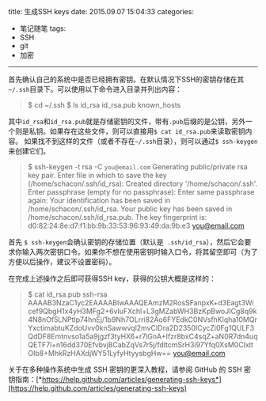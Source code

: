 title: 生成SSH keys
date: 2015.09.07 15:04:33
categories:
- 笔记随笔
tags:
- SSH
- git
- 加密
---
首先确认自己的系统中是否已经拥有密钥。在默认情况下SSH的密钥存储在其`~/.ssh`目录下。可以使用以下命令进入目录并列出内容：
> $ cd ~/.ssh
$ ls
id_rsa  id_rsa.pub  known_hosts

其中`id_rsa`和`id_rsa.pub`就是存储密钥的文件，带有`.pub`后缀的是公钥，另外一个则是私钥。如果存在这些文件，则可以直接用`$ cat id_rsa.pub`来读取密钥内容。
如果找不到这样的文件（或者不存在`~/.ssh`目录），则可以通过`$ ssh-keygen`来创建它们。
> $ ssh-keygen -t rsa -C `you@email.com`
Generating public/private rsa key pair.
Enter file in which to save the key (/home/schacon/.ssh/id_rsa):
Created directory '/home/schacon/.ssh'.
Enter passphrase (empty for no passphrase):
Enter same passphrase again:
Your identification has been saved in /home/schacon/.ssh/id_rsa.
Your public key has been saved in /home/schacon/.ssh/id_rsa.pub.
The key fingerprint is:
d0:82:24:8e:d7:f1:bb:9b:33:53:96:93:49:da:9b:e3 you@email.com

首先 `$ ssh-keygen`会确认密钥的存储位置（默认是` .ssh/id_rsa`），然后它会要求你输入两次密钥口令。如果你不想在使用密钥时输入口令，将其留空即可（为了方便以后操作，建议不设置密码）。

在完成上述操作之后即可获得SSH key，获得的公钥大概是这样的：
> $ cat id_rsa.pub
ssh-rsa AAAAB3NzaC1yc2EAAAABIwAAAQEAmzM2RosSFanpxK+d3Eagt3Wicef9QbgH1x4yH3MFg2+6vIuFXchl+L3gMZabWH3BzKpBwoJICg8q9k4N8nOf5LNPtIp74hnEj/1b9Nh7OLrri82Ao6FYEdkC0NVsfhKlqha10MQrYxctimabtuKZdoUvv0knSawwvql2mvCIDra2D2350ICycZi0Fg1QULF3QdDF8Emtnvso1a5a9jgzf3tyHX6+r7lGnA+Ifzr8bxC4sqZ+aN0R7dn4uqQETF7l+n16dd370Efvbvj8CabZqVs7r5j/fdltcmSrH3i97Yfq0XsM0CIxltOIb8+MhkRzHAXdjWY51LyfyHtyysbgHw== you@email.com

关于在多种操作系统中生成 SSH 密钥的更深入教程，请参阅 GitHub 的 SSH 密钥指南：[*https://help.github.com/articles/generating-ssh-keys*](https://help.github.com/articles/generating-ssh-keys)